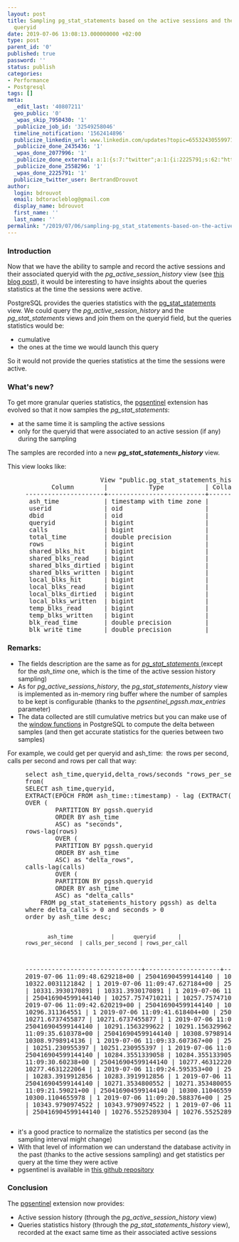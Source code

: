 ```yaml
---
layout: post
title: Sampling pg_stat_statements based on the active sessions and their associated
  queryid
date: 2019-07-06 13:08:13.000000000 +02:00
type: post
parent_id: '0'
published: true
password: ''
status: publish
categories:
- Performance
- Postgresql
tags: []
meta:
  _edit_last: '40807211'
  geo_public: '0'
  _wpas_skip_7950430: '1'
  _publicize_job_id: '32549258046'
  timeline_notification: '1562414896'
  publicize_linkedin_url: www.linkedin.com/updates?topic=6553243055997145088
  _publicize_done_2435436: '1'
  _wpas_done_2077996: '1'
  _publicize_done_external: a:1:{s:7:"twitter";a:1:{i:2225791;s:62:"https://twitter.com/BertrandDrouvot/status/1147477369931759617";}}
  _publicize_done_2558296: '1'
  _wpas_done_2225791: '1'
  publicize_twitter_user: BertrandDrouvot
author:
  login: bdrouvot
  email: bdtoracleblog@gmail.com
  display_name: bdrouvot
  first_name: ''
  last_name: ''
permalink: "/2019/07/06/sampling-pg_stat_statements-based-on-the-active-sessions-and-their-associated-queryid/"
---
```

<h3>Introduction</h3>
<p>Now that we have the ability to sample and record the active sessions and their associated queryid with the <em>pg_active_session_history</em> view (see <a href="https://bdrouvot.wordpress.com/2018/07/07/postgresql-active-session-history-ash-welcome-to-the-pg_active_session_history-view-part-of-the-pgsentinel-extension/" target="_blank" rel="noopener">this blog post</a>), it would be interesting to have insights about the queries statistics at the time the sessions were active.</p>
<p>PostgreSQL provides the queries statistics with the <a href="https://www.postgresql.org/docs/current/pgstatstatements.html" target="_blank" rel="noopener">pg_stat_statements</a> view. We could query the <em>pg_active_session_history</em> and the<em> pg_stat_statements</em> views and join them on the queryid field, but the queries statistics would be:</p>
<ul>
<li>cumulative</li>
<li>the ones at the time we would launch this query</li>
</ul>
<p>So it would not provide the queries statistics at the time the sessions were active.</p>
<h3>What's new?</h3>
<p>To get more granular queries statistics, the <a href="https://github.com/pgsentinel/pgsentinel" target="_blank" rel="noopener">pgsentinel</a> extension has evolved so that it now samples the <em>pg_stat_statements</em>:</p>
<ul>
<li>at the same time it is sampling the active sessions</li>
<li>only for the queryid that were associated to an active session (if any) during the sampling</li>
</ul>
<p>The samples are recorded into a new <em><strong>pg_stat_statements_history</strong></em> view.</p>
<p>This view looks like:</p>
<pre style="padding-left:40px;">                    View "public.pg_stat_statements_history"
       Column        |           Type           | Collation | Nullable | Default 
---------------------+--------------------------+-----------+----------+---------
 ash_time            | timestamp with time zone |           |          | 
 userid              | oid                      |           |          | 
 dbid                | oid                      |           |          | 
 queryid             | bigint                   |           |          | 
 calls               | bigint                   |           |          | 
 total_time          | double precision         |           |          | 
 rows                | bigint                   |           |          | 
 shared_blks_hit     | bigint                   |           |          | 
 shared_blks_read    | bigint                   |           |          | 
 shared_blks_dirtied | bigint                   |           |          | 
 shared_blks_written | bigint                   |           |          | 
 local_blks_hit      | bigint                   |           |          | 
 local_blks_read     | bigint                   |           |          | 
 local_blks_dirtied  | bigint                   |           |          | 
 local_blks_written  | bigint                   |           |          | 
 temp_blks_read      | bigint                   |           |          | 
 temp_blks_written   | bigint                   |           |          | 
 blk_read_time       | double precision         |           |          | 
 blk_write_time      | double precision         |           |          | 
</pre>
<h3>Remarks:</h3>
<ul>
<li>The fields description are the same as for <a href="https://www.postgresql.org/docs/11/pgstatstatements.html" target="_blank" rel="noopener"><em>pg_stat_statements </em></a>(except for the <em>ash_time</em> one, which is the time of the active session history sampling)</li>
<li>As for <em>pg_active_sessions_history</em>, the <em>pg_stat_statements_history</em> view is implemented as in-memory ring buffer where the number of samples to be kept is configurable (thanks to the <em>pgsentinel_pgssh.max_entries</em> parameter)</li>
<li>The data collected are still cumulative metrics but you can make use of the <a href="https://www.postgresql.org/docs/11/tutorial-window.html" target="_blank" rel="noopener">window functions</a> in PostgreSQL to compute the delta between samples (and then get accurate statistics for the queries between two samples)</li>
</ul>
<p>For example, we could get per queryid and ash_time:  the rows per second, calls per second and rows per call that way:</p>
<pre style="padding-left:40px;">select ash_time,queryid,delta_rows/seconds "rows_per_second",delta_calls/seconds "calls_per_second",delta_rows/delta_calls "rows_per_call"
from(
SELECT ash_time,queryid,
EXTRACT(EPOCH FROM ash_time::timestamp) - lag (EXTRACT(EPOCH FROM ash_time::timestamp))
OVER (
        PARTITION BY pgssh.queryid
        ORDER BY ash_time
        ASC) as "seconds",
rows-lag(rows)
        OVER (
        PARTITION BY pgssh.queryid
        ORDER BY ash_time
        ASC) as "delta_rows",
calls-lag(calls)
        OVER (
        PARTITION BY pgssh.queryid
        ORDER BY ash_time
        ASC) as "delta_calls"
    FROM pg_stat_statements_history pgssh) as delta
where delta_calls &gt; 0 and seconds &gt; 0
order by ash_time desc;

           ash_time            |      queryid       | rows_per_second  | calls_per_second | rows_per_call
-------------------------------+--------------------+------------------+------------------+----------------
2019-07-06 11:09:48.629218+00  | 250416904599144140 | 10322.0031121842 | 10322.0031121842 | 1
2019-07-06 11:09:47.627184+00  | 250416904599144140 | 10331.3930170891 | 10331.3930170891 | 1
2019-07-06 11:09:46.625383+00  | 250416904599144140 | 10257.7574710211 | 10257.7574710211 | 1
2019-07-06 11:09:42.620219+00  | 250416904599144140 | 10296.311364551  | 10296.311364551  | 1
2019-07-06 11:09:41.618404+00  | 250416904599144140 | 10271.6737455877 | 10271.6737455877 | 1
2019-07-06 11:09:36.612209+00  | 250416904599144140 | 10291.1563299622 | 10291.1563299622 | 1
2019-07-06 11:09:35.610378+00  | 250416904599144140 | 10308.9798914136 | 10308.9798914136 | 1
2019-07-06 11:09:33.607367+00  | 250416904599144140 | 10251.230955397  | 10251.230955397  | 1
2019-07-06 11:09:31.604193+00  | 250416904599144140 | 10284.3551339058 | 10284.3551339058 | 1
2019-07-06 11:09:30.60238+00   | 250416904599144140 | 10277.4631222064 | 10277.4631222064 | 1
2019-07-06 11:09:24.595353+00  | 250416904599144140 | 10283.3919912856 | 10283.3919912856 | 1
2019-07-06 11:09:22.59222+00   | 250416904599144140 | 10271.3534800552 | 10271.3534800552 | 1
2019-07-06 11:09:21.59021+00   | 250416904599144140 | 10300.1104655978 | 10300.1104655978 | 1
2019-07-06 11:09:20.588376+00  | 250416904599144140 | 10343.9790974522 | 10343.9790974522 | 1
2019-07-06 11:09:16.583341+00  | 250416904599144140 | 10276.5525289304 | 10276.5525289304 | 1
</pre>

- it's a good practice to normalize the statistics per second (as the sampling interval might change)
- With that level of information we can understand the database activity in the past (thanks to the active sessions sampling) and get statistics per query at the time they were active
- pgsentinel is available in [this github repository](https://github.com/pgsentinel/pgsentinel)

### Conclusion

The [pgsentinel](https://github.com/pgsentinel/pgsentinel) extension now provides:

- Active session history (through the _pg\_active\_session\_history_ view)
- Queries statistics history (through the _pg\_stat\_statements\_history_ view), recorded at the exact same time as their associated active sessions
